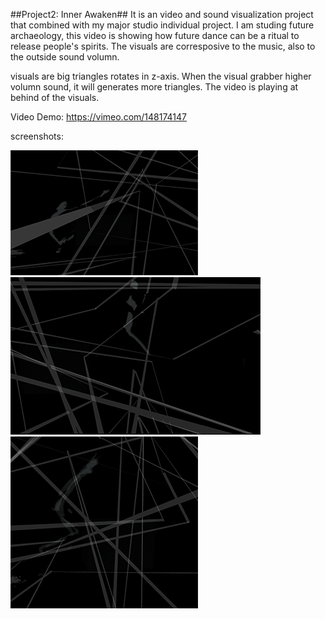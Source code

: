 ##Project2: Inner Awaken##
It is an video and sound visualization project that combined with my major studio individual project. I am studing future archaeology, this video is showing how future dance can be a ritual to release people's spirits. The visuals are corresposive to the music, also to the outside sound volumn.

visuals are big triangles rotates in z-axis. When the visual grabber higher volumn sound, it will generates more triangles. The video is playing at behind of the visuals. 

Video Demo: https://vimeo.com/148174147

screenshots:

![image myimage1](image1.png)
![image myimage1](image4.png) ![image myimage1](image2.png)




